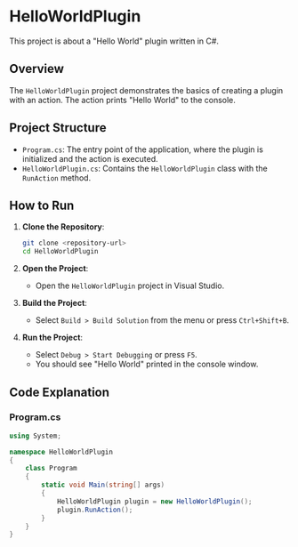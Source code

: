 # HelloWorldPlugin

This project is about a "Hello World" plugin written in C#.

## Overview

The `HelloWorldPlugin` project demonstrates the basics of creating a plugin with an action. The action prints "Hello World" to the console.

## Project Structure

- `Program.cs`: The entry point of the application, where the plugin is initialized and the action is executed.
- `HelloWorldPlugin.cs`: Contains the `HelloWorldPlugin` class with the `RunAction` method.

## How to Run

1. **Clone the Repository**:
    ```bash
    git clone <repository-url>
    cd HelloWorldPlugin
    ```

2. **Open the Project**:
    - Open the `HelloWorldPlugin` project in Visual Studio.

3. **Build the Project**:
    - Select `Build > Build Solution` from the menu or press `Ctrl+Shift+B`.

4. **Run the Project**:
    - Select `Debug > Start Debugging` or press `F5`.
    - You should see "Hello World" printed in the console window.

## Code Explanation

### Program.cs

```csharp
using System;

namespace HelloWorldPlugin
{
    class Program
    {
        static void Main(string[] args)
        {
            HelloWorldPlugin plugin = new HelloWorldPlugin();
            plugin.RunAction();
        }
    }
}
